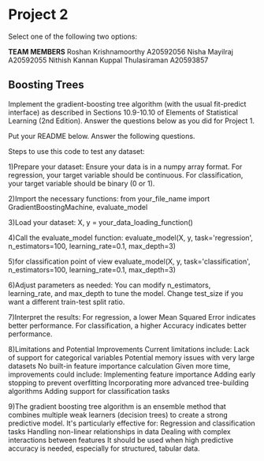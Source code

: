 # Project 2

Select one of the following two options:

**TEAM MEMBERS**
Roshan Krishnamoorthy A20592056
Nisha Mayilraj A20592055
Nithish Kannan Kuppal Thulasiraman A20593857

## Boosting Trees

Implement the gradient-boosting tree algorithm (with the usual fit-predict interface) as described in Sections 10.9-10.10 of Elements of Statistical Learning (2nd Edition). Answer the questions below as you did for Project 1.

Put your README below. Answer the following questions.

Steps to use this code to test any dataset:

1)Prepare your dataset:
Ensure your data is in a numpy array format.
For regression, your target variable should be continuous.
For classification, your target variable should be binary (0 or 1).

2)Import the necessary functions:
from your_file_name import GradientBoostingMachine, evaluate_model

3)Load your dataset:
X, y = your_data_loading_function()

4)Call the evaluate_model function:
evaluate_model(X, y, task='regression', n_estimators=100, learning_rate=0.1, max_depth=3)

5)for classification point of view
evaluate_model(X, y, task='classification', n_estimators=100, learning_rate=0.1, max_depth=3)


6)Adjust parameters as needed:
You can modify n_estimators, learning_rate, and max_depth to tune the model.
Change test_size if you want a different train-test split ratio.

7)Interpret the results:
For regression, a lower Mean Squared Error indicates better performance.
For classification, a higher Accuracy indicates better performance.

8)Limitations and Potential Improvements
Current limitations include:
Lack of support for categorical variables
Potential memory issues with very large datasets
No built-in feature importance calculation
Given more time, improvements could include:
Implementing feature importance
Adding early stopping to prevent overfitting
Incorporating more advanced tree-building algorithms
Adding support for classification tasks

9)The gradient boosting tree algorithm is an ensemble method that combines multiple weak learners (decision trees) to create a strong predictive model. It's particularly effective for:
Regression and classification tasks
Handling non-linear relationships in data
Dealing with complex interactions between features
It should be used when high predictive accuracy is needed, especially for structured, tabular data.

